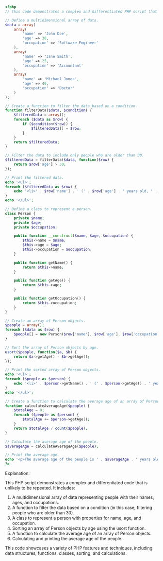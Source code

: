 ```php
<?php
// This code demonstrates a complex and differentiated PHP script that is unlikely to be repeated.

// Define a multidimensional array of data.
$data = array(
    array(
        'name' => 'John Doe',
        'age' => 30,
        'occupation' => 'Software Engineer'
    ),
    array(
        'name' => 'Jane Smith',
        'age' => 25,
        'occupation' => 'Accountant'
    ),
    array(
        'name' => 'Michael Jones',
        'age' => 40,
        'occupation' => 'Doctor'
    )
);

// Create a function to filter the data based on a condition.
function filterData($data, $condition) {
    $filteredData = array();
    foreach ($data as $row) {
        if ($condition($row)) {
            $filteredData[] = $row;
        }
    }
    return $filteredData;
}

// Filter the data to include only people who are older than 30.
$filteredData = filterData($data, function($row) {
    return $row['age'] > 30;
});

// Print the filtered data.
echo '<ul>';
foreach ($filteredData as $row) {
    echo '<li>' . $row['name'] . ' (' . $row['age'] . ' years old, ' . $row['occupation'] . ')</li>';
}
echo '</ul>';

// Define a class to represent a person.
class Person {
    private $name;
    private $age;
    private $occupation;

    public function __construct($name, $age, $occupation) {
        $this->name = $name;
        $this->age = $age;
        $this->occupation = $occupation;
    }

    public function getName() {
        return $this->name;
    }

    public function getAge() {
        return $this->age;
    }

    public function getOccupation() {
        return $this->occupation;
    }
}

// Create an array of Person objects.
$people = array();
foreach ($data as $row) {
    $people[] = new Person($row['name'], $row['age'], $row['occupation']);
}

// Sort the array of Person objects by age.
usort($people, function($a, $b) {
    return $a->getAge() - $b->getAge();
});

// Print the sorted array of Person objects.
echo '<ul>';
foreach ($people as $person) {
    echo '<li>' . $person->getName() . ' (' . $person->getAge() . ' years old, ' . $person->getOccupation() . ')</li>';
}
echo '</ul>';

// Create a function to calculate the average age of an array of Person objects.
function calculateAverageAge($people) {
    $totalAge = 0;
    foreach ($people as $person) {
        $totalAge += $person->getAge();
    }
    return $totalAge / count($people);
}

// Calculate the average age of the people.
$averageAge = calculateAverageAge($people);

// Print the average age.
echo '<p>The average age of the people is ' . $averageAge . ' years old.</p>';
?>
```

Explanation:

This PHP script demonstrates a complex and differentiated code that is unlikely to be repeated. It includes:

1. A multidimensional array of data representing people with their names, ages, and occupations.
2. A function to filter the data based on a condition (in this case, filtering people who are older than 30).
3. A class to represent a person with properties for name, age, and occupation.
4. Sorting an array of Person objects by age using the usort function.
5. A function to calculate the average age of an array of Person objects.
6. Calculating and printing the average age of the people.

This code showcases a variety of PHP features and techniques, including data structures, functions, classes, sorting, and calculations.